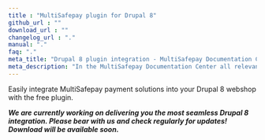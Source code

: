 ```yaml
---
title : "MultiSafepay plugin for Drupal 8"
github_url : ""
download_url : ""
changelog_url : "."
manual: "."
faq: "."
meta_title: "Drupal 8 plugin integration - MultiSafepay Documentation Center"
meta_description: "In the MultiSafepay Documentation Center all relevant information regarding our Plugins and API. As well as Support pages for Payment Method, Tools and General Questions. You can also find the contact details of our Support Team and Integration Team."
---
```

Easily integrate MultiSafepay payment solutions into your Drupal 8 webshop with the free plugin.
<br>

**_We are currently working on delivering you the most seamless Drupal 8 integration. Please bear with us and check regularly for updates! Download will be available soon._**
